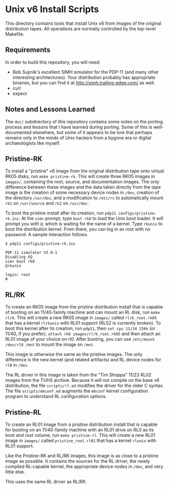 Unix v6 Install Scripts
===

This directory contains tools that install Unix v6 from images of the
original distribution tapes.  All operations are normally controlled by
the top-level Makefile.

Requirements
---

In order to build this repository, you will need:

 * Bob Supnik's excellent SIMH simulator for the PDP-11 (and many
   other interesting architectures).  Your distribution probably has
   appropriate binaries, but you can find it at
   http://simh.trailing-edge.com/ as well.
 * curl
 * expect

Notes and Lessons Learned
---

The `doc/` subdirectory of this repository contains some notes on the
porting process and lessons that I have learned during porting.  Some
of this is well-documented elsewhere, but some of it appears to be
lore that perhaps remains only in the minds of Unix hackers from a
bygone era or digital archaeologists like myself.

Pristine-RK
---

To install a "pristine" v6 image from the original distribution tape
onto virtual RK05 disks, run `make pristine-rk`.  This will create three
RK05 images in `images/`, containing the root, source, and documentation
images.  The only difference between these images and the data taken
directly from the tape image is the creation of some necessary device
nodes in `/dev`, creation of the directory `/usr/doc`, and a
modification to `/etc/rc` to automatically mount `rk1` on `/usr/source`
and `rk2` on `/usr/doc`.

To boot the pristine install after its creation, run `pdp11
configs/pristine-rk.ini`.  At the `sim>` prompt, type `boot rk0` to load
the Unix boot loader.  It will prompt you with `@`, which is waiting for
the name of a kernel.  Type `rkunix` to boot the distribution kernel.
From there, you can log in as root with no password.  A sample
interaction follows.

```
$ pdp11 configs/pristine-rk.ini

PDP-11 simulator V3.8-1
Disabling XQ
sim> boot rk0
@rkunix

login: root
#
```

RL/RK
---

To create an RK05 image from the pristine distribution install that is
capable of booting on an 11/40-family machine and can mount an RL disk,
run `make rlrk`.  This will create a new RK05 image in `images/` called
`rlrk_root.rk05` that has a kernel `rlrkunix` with RL01 support (RL02
is currently broken).  To boot this kernel after its creation, run
`pdp11`, then `set cpu 11/34 256k` (or 11/40, if you prefer),
`attach rk0 images/rlrk_root.rk05` and then attach an RL01 image of
your choice on rl0.  After booting, you can use `/etc/mount /dev/rl0
/mnt` to mount the image on `/mnt`.

This image is otherwise the same as the pristine images.  The only
difference is the new kernel (and related artifacts) and RL device nodes
for `rl0` in `/dev`.

The RL driver in this image is taken from the "Tim Shoppa" 11/23 RL02
images from the TUHS archive.  Because it will not compile on the base
v6 distribution, the file `scripts/rl.ed` modifies the driver for the
older C syntax.  The file `scripts/mkconf.ed` augments the `mkconf`
kernel configuration program to understand RL configuration options.

Pristine-RL
---

To create an RL01 image from a pristine distribution install that is
capable for booting on an 11/40-family machine with an RL01 drive on
RL0 as its boot and root volume, run `make pristine-rl`.  This will
create a new RL01 image in `images/` called `pristine_root.rl01` that
has a kernel `rlunix` with RL01 support.

Like the Pristine-RK and RL/RK images, this image is as close to a
pristine image as possible.  It contains the sources for the RL
driver, the newly compiled RL-capable kernel, the appropriate device
nodes in `/dev`, and very little else.

This uses the same RL driver as RL/RK.
